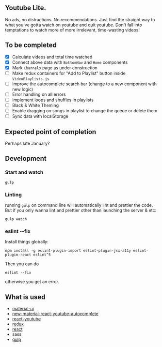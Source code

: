 ## Youtube Lite. 
No ads, no distractions. No recommendations. Just find the straight way to what you've gotta watch on youtube and quit youtube. Don't fall into temptations to watch more of more irrelevant, time-wasting videos!

## To be completed 
- [x] Calculate videos and total time watched
- [x] Connect above data with `BottomNav` and `Home` components
- [x] Mark `Channels` page as under construction
- [ ] Make redux containers for "Add to Playlist" button inside `VideoPlaylists.js`
- [ ] Improve the autocomplete search bar (change to a new component with new logic)
- [ ] Error handling on all errors
- [ ] Implement loops and shuffles in playlists
- [ ] Black & White Theming
- [ ] Enable dragging on songs in playlist to change the queue or delete them
- [ ] Sync data with localStorage

## Expected point of completion
Perhaps late January?

## Development

### Start and watch
```
gulp
```

### Linting
running `gulp` on command line will automatically lint and prettier the code. But if you only wanna lint and prettier other than launching the server & etc:
```
gulp watch
```

### eslint --fix
Install things globally:
```
npm install -g eslint-plugin-import eslint-plugin-jsx-a11y eslint-plugin-react eslint^5
```
Then you can do
```
eslint --fix
```
otherwise you get an error.

## What is used
* [material-ui](https://github.com/mui-org/material-ui)
* [new-material-react-youtube-autocomplete](https://github.com/9oelM/new-material-react-youtube-autocomplete)
* [react-youtube](https://github.com/troybetz/react-youtube)
* [redux](https://github.com/reduxjs/redux)
* [react](https://github.com/facebook/react)
* sass
* [gulp](https://github.com/gulpjs/gulp)